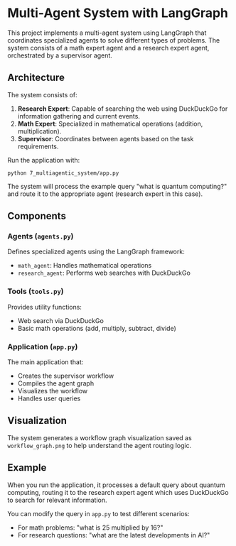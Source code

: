 # Multi-Agent System with LangGraph

This project implements a multi-agent system using LangGraph that coordinates specialized agents to solve different types of problems. The system consists of a math expert agent and a research expert agent, orchestrated by a supervisor agent.

## Architecture

The system consists of:

1. **Research Expert**: Capable of searching the web using DuckDuckGo for information gathering and current events.
2. **Math Expert**: Specialized in mathematical operations (addition, multiplication).
3. **Supervisor**: Coordinates between agents based on the task requirements.


Run the application with:

```
python 7_multiagentic_system/app.py
```

The system will process the example query "what is quantum computing?" and route it to the appropriate agent (research expert in this case).

## Components

### Agents (`agents.py`)

Defines specialized agents using the LangGraph framework:
- `math_agent`: Handles mathematical operations
- `research_agent`: Performs web searches with DuckDuckGo

### Tools (`tools.py`)

Provides utility functions:
- Web search via DuckDuckGo
- Basic math operations (add, multiply, subtract, divide)

### Application (`app.py`)

The main application that:
- Creates the supervisor workflow
- Compiles the agent graph
- Visualizes the workflow
- Handles user queries

## Visualization

The system generates a workflow graph visualization saved as `workflow_graph.png` to help understand the agent routing logic.

## Example

When you run the application, it processes a default query about quantum computing, routing it to the research expert agent which uses DuckDuckGo to search for relevant information.

You can modify the query in `app.py` to test different scenarios:
- For math problems: "what is 25 multiplied by 16?"
- For research questions: "what are the latest developments in AI?"
